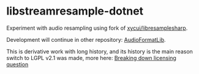 # libstreamresample-dotnet
Experiment with audio resampling using fork of [xycui/libresamplesharp](https://github.com/xycui/libresamplesharp).

Development will continue in other repository: [AudioFormatLib](https://github.com/kalabic/audioformatlib).

This is derivative work with long history, and its history is the main reason switch to LGPL v2.1 was made, more here: [Breaking down licensing question](https://github.com/kalabic/audioformatlib/tree/main/src/AudioFormatLib/Resampler#breaking-down-licensing-question)